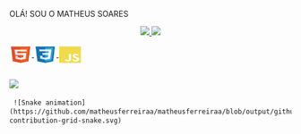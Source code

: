 OLÁ! SOU O MATHEUS SOARES
<div align="center">
  <a href="https://github.com/matheusferreiraa">
  <img height="180em" src="https://github-readme-stats.vercel.app/api?username=matheusferreiraa&show_icons=true&theme=dark&include_all_commits=true&count_private=true"/>
  <img height="180em" src="https://github-readme-stats.vercel.app/api/top-langs/?username=matheusferreiraa&layout=compact&langs_count=7&theme=dark"/>
</div>
   <div style="display: inline_block"><br>
      <img align="center" alt="Rafa-HTML" height="30" width="40" src="https://raw.githubusercontent.com/devicons/devicon/master/icons/html5/html5-original.svg">
      <img align="center" alt="Rafa-CSS" height="30" width="40" src="https://raw.githubusercontent.com/devicons/devicon/master/icons/css3/css3-original.svg">
      <img align="center" alt="Rafa-Js" height="30" width="40" src="https://raw.githubusercontent.com/devicons/devicon/master/icons/javascript/javascript-plain.svg">
     
##
     
<div>
  <a href="https://www.linkedin.com/in/matheus-soares-523497199/" target="_blank"><img src="https://img.shields.io/badge/-LinkedIn-%230077B5?style=for-the-badge&logo=linkedin&logoColor=white" target="_blank"></a> 

     ![Snake animation](https://github.com/matheusferreiraa/matheusferreiraa/blob/output/github-contribution-grid-snake.svg)
 
 </div>
       
